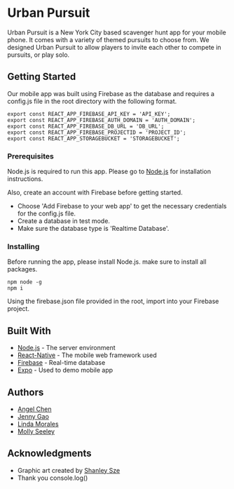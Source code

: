 # Urban Pursuit

Urban Pursuit is a New York City based scavenger hunt app for your mobile phone. It comes with a variety of themed pursuits to choose from. We designed Urban Pursuit to allow players to invite each other to compete in pursuits, or play solo.

## Getting Started

Our mobile app was built using Firebase as the database and requires a config.js file in the root directory with the following format.

```
export const REACT_APP_FIREBASE_API_KEY = 'API_KEY';
export const REACT_APP_FIREBASE_AUTH_DOMAIN = 'AUTH_DOMAIN';
export const REACT_APP_FIREBASE_DB_URL = 'DB_URL';
export const REACT_APP_FIREBASE_PROJECTID = 'PROJECT_ID';
export const REACT_APP_STORAGEBUCKET = 'STORAGEBUCKET';
```

### Prerequisites

Node.js is required to run this app. Please go to [Node.js](https://nodejs.org/en/) for installation instructions.

Also, create an account with Firebase before getting started.
* Choose 'Add Firebase to your web app' to get the necessary credentials for the config.js file.
* Create a database in test mode.
* Make sure the database type is 'Realtime Database'.

### Installing

Before running the app, please install Node.js. make sure to install all packages.

```
npm node -g
npm i
```

Using the firebase.json file provided in the root, import into your Firebase project.


## Built With

* [Node.js](https://nodejs.org/en/) - The server environment
* [React-Native](https://facebook.github.io/react-native/) - The mobile web framework used
* [Firebase](https://firebase.google.com/) - Real-time database
* [Expo](https://expo.io/) - Used to demo mobile app

## Authors

* [Angel Chen](https://github.com/angel-chen)
* [Jenny Gao](https://github.com/JennyG1023)
* [Linda Morales](https://github.com/lmorale4)
* [Molly Seeley](https://github.com/msseeley)

## Acknowledgments

* Graphic art created by [Shanley Sze](https://simplyshanley.weebly.com/)
* Thank you console.log()
